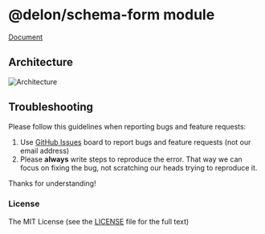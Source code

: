 # @delon/schema-form module

[Document](http://ng-alain.com/docs/schema-form)

## Architecture

![Architecture](https://github.com/cipchk/delon/blob/master/_screenshot/architecture.png)

## Troubleshooting

Please follow this guidelines when reporting bugs and feature requests:

1. Use [GitHub Issues](https://github.com/cipchk/delon/issues) board to report bugs and feature requests (not our email address)
2. Please **always** write steps to reproduce the error. That way we can focus on fixing the bug, not scratching our heads trying to reproduce it.

Thanks for understanding!

### License

The MIT License (see the [LICENSE](https://github.com/cipchk/delon/blob/master/LICENSE) file for the full text)
